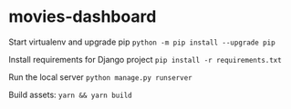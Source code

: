 # movies-dashboard

Start virtualenv and upgrade pip
`python -m pip install --upgrade pip`

Install requirements for Django project
`pip install -r requirements.txt`

Run the local server
`python manage.py runserver`

Build assets:
`yarn && yarn build`
